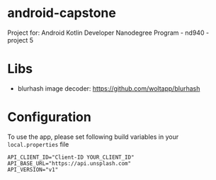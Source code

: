 # android-capstone
Project for: Android Kotlin Developer Nanodegree Program - nd940 - project 5

# Libs
* blurhash image decoder: https://github.com/woltapp/blurhash

# Configuration
To use the app, please set following build variables in your `local.properties` file
```
API_CLIENT_ID="Client-ID YOUR_CLIENT_ID"
API_BASE_URL="https://api.unsplash.com"
API_VERSION="v1"
```

